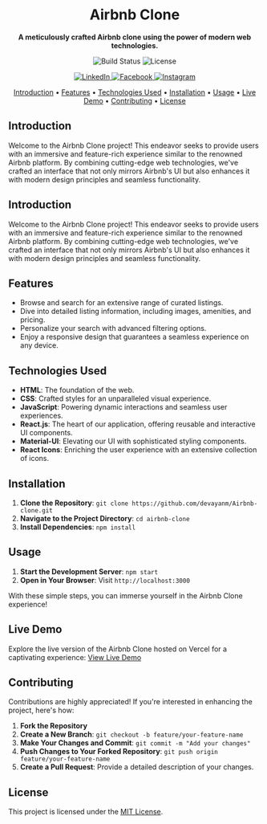 <!-- Project Title -->
<h1 align="center">Airbnb Clone</h1>

<!-- Project Description -->
<p align="center">
  <strong>A meticulously crafted Airbnb clone using the power of modern web technologies.</strong>
</p>

<!-- Badges -->
<p align="center">
  <img src="https://img.shields.io/badge/build-passing-brightgreen" alt="Build Status">
  <img src="https://img.shields.io/badge/license-MIT-blue" alt="License">
</p>

<!-- Social Media Links -->
<p align="center">
  <a href="https://www.linkedin.com/in/devayan-mandal">
    <img src="https://img.shields.io/badge/LinkedIn-Connect-blue" alt="LinkedIn">
  </a>
  <a href="https://www.facebook.com/devayan.m">
    <img src="https://img.shields.io/badge/Facebook-Follow-blue" alt="Facebook">
  </a>
  <a href="https://www.instagram.com/iamdevayan/">
    <img src="https://img.shields.io/badge/Instagram-Follow-purple" alt="Instagram">
  </a>
</p>

<!-- Table of Contents -->
<p align="center">
  <a href="#introduction">Introduction</a> •
  <a href="#features">Features</a> •
  <a href="#technologies-used">Technologies Used</a> •
  <a href="#installation">Installation</a> •
  <a href="#usage">Usage</a> •
  <a href="#live-demo">Live Demo</a> •
  <a href="#contributing">Contributing</a> •
  <a href="#license">License</a>
</p>

<!-- Introduction Section -->
## Introduction

Welcome to the Airbnb Clone project! This endeavor seeks to provide users with an immersive and feature-rich experience similar to the renowned Airbnb platform. By combining cutting-edge web technologies, we've crafted an interface that not only mirrors Airbnb's UI but also enhances it with modern design principles and seamless functionality.

<!-- Rest of the README content... -->


## Introduction

Welcome to the Airbnb Clone project! This endeavor seeks to provide users with an immersive and feature-rich experience similar to the renowned Airbnb platform. By combining cutting-edge web technologies, we've crafted an interface that not only mirrors Airbnb's UI but also enhances it with modern design principles and seamless functionality.

## Features

- Browse and search for an extensive range of curated listings.
- Dive into detailed listing information, including images, amenities, and pricing.
- Personalize your search with advanced filtering options.
- Enjoy a responsive design that guarantees a seamless experience on any device.

## Technologies Used

- **HTML**: The foundation of the web.
- **CSS**: Crafted styles for an unparalleled visual experience.
- **JavaScript**: Powering dynamic interactions and seamless user experiences.
- **React.js**: The heart of our application, offering reusable and interactive UI components.
- **Material-UI**: Elevating our UI with sophisticated styling components.
- **React Icons**: Enriching the user experience with an extensive collection of icons.

## Installation

1. **Clone the Repository**: `git clone https://github.com/devayanm/Airbnb-clone.git`
2. **Navigate to the Project Directory**: `cd airbnb-clone`
3. **Install Dependencies**: `npm install`

## Usage

1. **Start the Development Server**: `npm start`
2. **Open in Your Browser**: Visit `http://localhost:3000`

With these simple steps, you can immerse yourself in the Airbnb Clone experience!

## Live Demo

Explore the live version of the Airbnb Clone hosted on Vercel for a captivating experience:
[View Live Demo](https://airbnb-clone-devayanm.vercel.app)

## Contributing

Contributions are highly appreciated! If you're interested in enhancing the project, here's how:

1. **Fork the Repository**
2. **Create a New Branch**: `git checkout -b feature/your-feature-name`
3. **Make Your Changes and Commit**: `git commit -m "Add your changes"`
4. **Push Changes to Your Forked Repository**: `git push origin feature/your-feature-name`
5. **Create a Pull Request**: Provide a detailed description of your changes.

## License

This project is licensed under the [MIT License](LICENSE).
